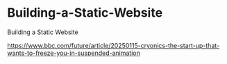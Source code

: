 # Building-a-Static-Website
Building a Static Website

https://www.bbc.com/future/article/20250115-cryonics-the-start-up-that-wants-to-freeze-you-in-suspended-animation
